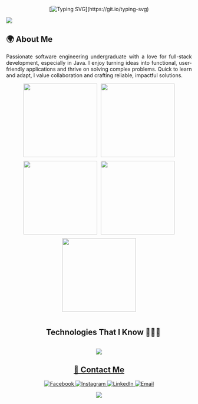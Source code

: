 <div align="center">

[![Typing SVG](https://readme-typing-svg.demolab.com?font=Jersey+15&size=30&pause=1000&color=42C3B4&background=9D56FF00&center=true&vCenter=true&repeat=true&random=false&width=435&lines=Hello!+Welcome+to+Ishan's+GitHub+page.)](https://git.io/typing-svg)  

<div align="left">

![](https://github.com/halfrost/halfrost/blob/master/icons/header_.png)

## 🌍 About Me
<p align="justify">
Passionate software engineering undergraduate with a love for full-stack development, especially in Java. I enjoy turning ideas into functional, user-friendly applications and thrive on solving complex problems. Quick to learn and adapt, I value collaboration and crafting reliable, impactful solutions.
</p>


<!-- =============================================================Stats================================================================= -->

<p align="center" style="display: flex; justify-content: center; gap: 10px; flex-wrap: wrap;">
  <!-- Dark Mode Stats -->
  <a href="https://github.com/anuraghazra/github-readme-stats#gh-dark-mode-only">
    <img height=200 src="https://github-readme-stats.vercel.app/api?username=IshanD101&show_icons=true&theme=gotham&count_private=true&cache_seconds=86400#gh-dark-mode-only" />
  </a>
  <a href="https://github.com/anuraghazra/github-readme-stats#gh-dark-mode-only">
    <img height=200 src="https://github-readme-stats.vercel.app/api/top-langs/?username=IshanD101&layout=compact&langs_count=10&hide=jupyter%20notebook,html,css&card_width=330&theme=gotham&cache_seconds=86400#gh-dark-mode-only" />
  </a>
  <a href="https://github.com/denvercoder1/github-readme-streak-stats#gh-dark-mode-only">
    <img height=200 src="https://nirzak-streak-stats.vercel.app/?user=IshanD101&theme=dark&hide_border=false" />
  </a>
  
  <!-- Light Mode Stats -->
  <a href="https://github.com/anuraghazra/github-readme-stats#gh-light-mode-only">
    <img height=200 src="https://github-readme-stats.vercel.app/api?username=IshanD101&show_icons=true&theme=catppuccin_latte&count_private=true&cache_seconds=86400#gh-light-mode-only" />
  </a>
  <a href="https://github.com/anuraghazra/github-readme-stats#gh-light-mode-only">
    <img height=200 src="https://github-readme-stats.vercel.app/api/top-langs/?username=IshanD101&layout=compact&langs_count=10&hide=jupyter%20notebook,html,css&card_width=330&theme=catppuccin_latte&cache_seconds=86400#gh-light-mode-only" />
  </a>
</p>


<!-- =============================================================Tech================================================================= -->

<div id="user-content-toc">
  <ul align="center">
    <summary><h2 style="display: inline-block">Technologies That I Know 👨🏻‍💻</h2></summary>
  </ul>
</div>

<!-- Tech Stack Icons -->
<p align="center">
  <a href="https://skillicons.dev">
    <img src="https://skillicons.dev/icons?i=java,py,js,ts,dart,kotlin,html,css,react,vite,angular,tailwind,spring,nodejs,express,kafka,mysql,postgres,mongodb,hibernate,docker,kubernetes,aws,gcp,git,github,flutter,postman&perline=10" />
  </a>
</p>

<!-- =============================================================Contact Area================================================================= -->


<h2 align="center"><u><b>💬 Contact Me</b></u></h2>
<div align="center">
  <a href="https://www.facebook.com/yourusername" target="_blank">
    <img src="https://img.shields.io/badge/Facebook-1877F2?style=for-the-badge&logo=facebook&logoColor=white" alt="Facebook"/>
  </a>
  <a href="https://www.instagram.com/yourusername" target="_blank">
    <img src="https://img.shields.io/badge/Instagram-E4405F?style=for-the-badge&logo=instagram&logoColor=white" alt="Instagram"/>
  </a>
  <a href="https://www.linkedin.com/in/yourusername" target="_blank">
    <img src="https://img.shields.io/badge/LinkedIn-0A66C2?style=for-the-badge&logo=linkedin&logoColor=white" alt="LinkedIn"/>
  </a>
  <a href="mailto:yourname@example.com" target="_blank">
    <img src="https://img.shields.io/badge/Email-D14836?style=for-the-badge&logo=gmail&logoColor=white" alt="Email"/>
  </a>
</div>




<!--Footer--> 
<p align="center">
  <img src="https://capsule-render.vercel.app/api?type=waving&color=gradient&height=65&section=footer"/>
</p>
